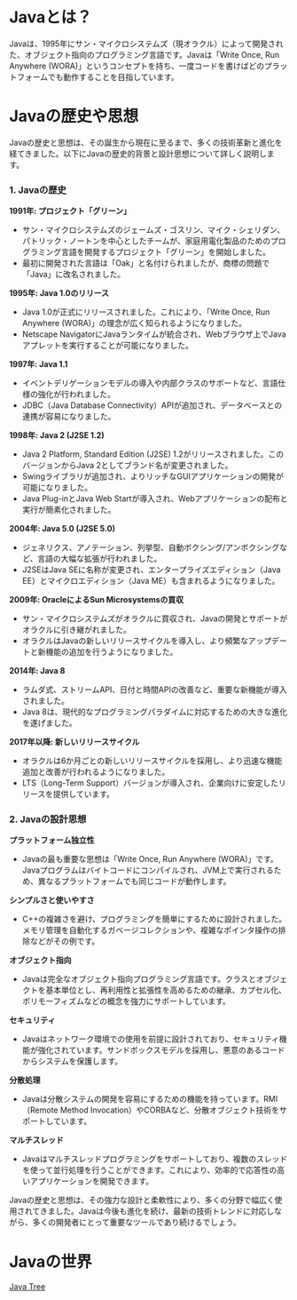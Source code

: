 # Javaとは？

Javaは、1995年にサン・マイクロシステムズ（現オラクル）によって開発された、オブジェクト指向のプログラミング言語です。Javaは「Write Once, Run Anywhere (WORA)」というコンセプトを持ち、一度コードを書けばどのプラットフォームでも動作することを目指しています。

# Javaの歴史や思想
Javaの歴史と思想は、その誕生から現在に至るまで、多くの技術革新と進化を経てきました。以下にJavaの歴史的背景と設計思想について詳しく説明します。

### 1. Javaの歴史

**1991年: プロジェクト「グリーン」**
- サン・マイクロシステムズのジェームズ・ゴスリン、マイク・シェリダン、パトリック・ノートンを中心としたチームが、家庭用電化製品のためのプログラミング言語を開発するプロジェクト「グリーン」を開始しました。
- 最初に開発された言語は「Oak」と名付けられましたが、商標の問題で「Java」に改名されました。

**1995年: Java 1.0のリリース**
- Java 1.0が正式にリリースされました。これにより、「Write Once, Run Anywhere (WORA)」の理念が広く知られるようになりました。
- Netscape NavigatorにJavaランタイムが統合され、Webブラウザ上でJavaアプレットを実行することが可能になりました。

**1997年: Java 1.1**
- イベントデリゲーションモデルの導入や内部クラスのサポートなど、言語仕様の強化が行われました。
- JDBC（Java Database Connectivity）APIが追加され、データベースとの連携が容易になりました。

**1998年: Java 2 (J2SE 1.2)**
- Java 2 Platform, Standard Edition (J2SE) 1.2がリリースされました。このバージョンからJava 2としてブランド名が変更されました。
- Swingライブラリが追加され、よりリッチなGUIアプリケーションの開発が可能になりました。
- Java Plug-inとJava Web Startが導入され、Webアプリケーションの配布と実行が簡素化されました。

**2004年: Java 5.0 (J2SE 5.0)**
- ジェネリクス、アノテーション、列挙型、自動ボクシング/アンボクシングなど、言語の大幅な拡張が行われました。
- J2SEはJava SEに名称が変更され、エンタープライズエディション（Java EE）とマイクロエディション（Java ME）も含まれるようになりました。

**2009年: OracleによるSun Microsystemsの買収**
- サン・マイクロシステムズがオラクルに買収され、Javaの開発とサポートがオラクルに引き継がれました。
- オラクルはJavaの新しいリリースサイクルを導入し、より頻繁なアップデートと新機能の追加を行うようになりました。

**2014年: Java 8**
- ラムダ式、ストリームAPI、日付と時間APIの改善など、重要な新機能が導入されました。
- Java 8は、現代的なプログラミングパラダイムに対応するための大きな進化を遂げました。

**2017年以降: 新しいリリースサイクル**
- オラクルは6か月ごとの新しいリリースサイクルを採用し、より迅速な機能追加と改善が行われるようになりました。
- LTS（Long-Term Support）バージョンが導入され、企業向けに安定したリリースを提供しています。

### 2. Javaの設計思想

**プラットフォーム独立性**
- Javaの最も重要な思想は「Write Once, Run Anywhere (WORA)」です。Javaプログラムはバイトコードにコンパイルされ、JVM上で実行されるため、異なるプラットフォームでも同じコードが動作します。

**シンプルさと使いやすさ**
- C++の複雑さを避け、プログラミングを簡単にするために設計されました。メモリ管理を自動化するガベージコレクションや、複雑なポインタ操作の排除などがその例です。

**オブジェクト指向**
- Javaは完全なオブジェクト指向プログラミング言語です。クラスとオブジェクトを基本単位とし、再利用性と拡張性を高めるための継承、カプセル化、ポリモーフィズムなどの概念を強力にサポートしています。

**セキュリティ**
- Javaはネットワーク環境での使用を前提に設計されており、セキュリティ機能が強化されています。サンドボックスモデルを採用し、悪意のあるコードからシステムを保護します。

**分散処理**
- Javaは分散システムの開発を容易にするための機能を持っています。RMI（Remote Method Invocation）やCORBAなど、分散オブジェクト技術をサポートしています。

**マルチスレッド**
- Javaはマルチスレッドプログラミングをサポートしており、複数のスレッドを使って並行処理を行うことができます。これにより、効率的で応答性の高いアプリケーションを開発できます。

Javaの歴史と思想は、その強力な設計と柔軟性により、多くの分野で幅広く使用されてきました。Javaは今後も進化を続け、最新の技術トレンドに対応しながら、多くの開発者にとって重要なツールであり続けるでしょう。

# Javaの世界
[Java Tree](https://vks-tool.web.app/java "javaの世界")

